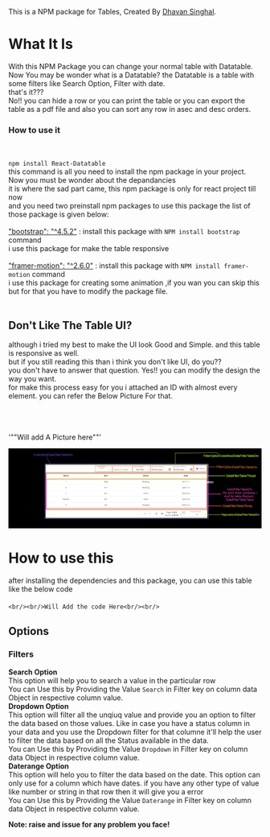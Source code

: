 This is a NPM package for Tables, Created By [Dhavan Singhal](https://github.com/Dhavansinghal).

# What It Is

With this NPM Package you can change your normal table with Datatable. Now You may be wonder what is a Datatable? the Datatable is a table with some filters like Search Option, Filter with date.<br/> that's it???<br/> No!! you can hide a row or you can print the table or you can export the table as a pdf file and also you can sort any row in asec and desc orders. 

### How to use it
<br/> 

`npm install React-Datatable`
<br/>
this command is all you need to install the npm package in your project.<br/>
Now you must be wonder about the depandancies <br/>
it is where the sad part came, this npm package is only for react project till now <br/>
and you need two preinstall npm packages to use this package the list of those package is given below:<br/>
   <br/>
["bootstrap": "^4.5.2"](https://www.npmjs.com/package/bootstrap) : install this package with `NPM install bootstrap` command <br/>
i use this package for make the table responsive 
<br/>
<br/>
["framer-motion": "^2.6.0"](https://www.npmjs.com/package/framer-motion) : install this package with `NPM install framer-motion` command <br/>
i use this package for creating some animation ,if you wan you can skip this but for that you have to modify the package file.
<br/><br/>

## Don't Like The Table UI?

although i tried my best to make the UI look Good and Simple. and this table is responsive as well. <br/>
but if you still reading this than i think you don't like UI, do you??<br/>
you don't have to answer that question. Yes!! you can modify the design the way you want.<br/>
for make this process easy for you i attached an ID with almost every element. you can refer the Below Picture For that.

   <br/>
   <br/>
   <br/>
   '""Will add A Picture here""'
  
  ![Alt text](img/id_reference_images.jpg?raw=true "ID Reference")

# How to use this

after installing the dependencies and this package, you can use this table like the below code<br/><br/>
 `<br/><br/>Will Add the code Here<br/><br/>` 

## Options
### Filters
  **Search Option**<br/>
    This option will help you to search a value in the particular row<br/>
    You can Use this by Providing the Value `Search` in Filter key on column data Object in respective column value.<br/>
  **Dropdown Option**<br/>
    This option will filter all the unqiuq value and provide you an option to filter the data based on those values. Like in case you have a status column in your data and you use the Dropdown filter for that columne it'll help the user to filter the data based on all the Status available in the data.<br/>
    You can Use this by Providing the Value `Dropdown` in Filter key on column data Object in respective column value.<br/>
  **Daterange Option**<br/>
    This option will helo you to filter the data based on the date. This option can only use for a column which have dates. if you have any other type of value like number or string in that row then it will give you a error<br/>
    You can Use this by Providing the Value `Daterange` in Filter key on column data Object in respective column value.<br/>

**Note: raise and issue for any problem you face!**